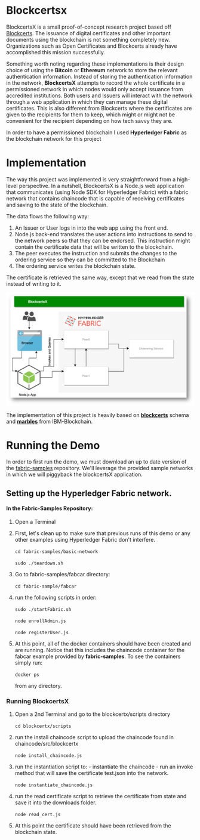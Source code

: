 


# Blockcertsx

BlockcertsX is a small proof-of-concept research project based off [Blockcerts](https://www.blockcerts.org/about.html). The issuance of digital certificates and other important documents using the blockchain is not something completely new. Organizations such as Open Certificates and Blockcerts already have accomplished this mission successfully.

Something worth noting regarding these implementations is their design choice of using the **Bitcoin** or **Ethereum** network to store the relevant authentication information. Instead of storing the authentication information in the network, **BlockcertsX** attempts to record the whole certificate in a permissioned network in which nodes would only accept issuance from accredited institutions. Both users and Issuers will interact with the network through a web application in which they can manage these digital certificates. This is also different from Blockcerts where the certificates are given to the recipients for them to keep, which might or might not be convenient for the recipient depending on how tech savvy they are.

In order to have a permissioned blockchain I used **Hyperledger Fabric** as the blockchain network for this project

# Implementation

The way this project was implemented is very straightforward from a high-level perspective. In a nutshell, BlockcertsX is a Node.js web application that communicates (using Node SDK for Hyperledger Fabric) with a fabric network that contains chaincode that is capable of receiving certificates and saving to the state of the blockchain.

The data flows the following way:


  1. An Issuer or User logs in into the web app using the front end.
  2. Node.js back-end translates the user actions into instructions to send to the network peers so that they can be endorsed. This instruction might contain the certificate data that will be written to the blockchain.
  3. The peer executes the instruction and submits the changes to the ordering service so they can be committed to the Blockchain
  4. The ordering service writes the blockchain state.

The certificate is retrieved the same way, except that we read from the state instead of writing to it.

![](figure.png)

The implementation of this project is heavily based on [**blockcerts**](https://github.com/IMSGlobal/cert-schema) schema and [**marbles**](https://github.com/IBM-Blockchain/marbles) from IBM-Blockchain.

# Running the Demo

In order to first run the demo, we must download an up to date version of the [fabric-samples]('https://github.com/hyperledger/fabric-samples') repository. We'll leverage the provided sample networks in which we will piggyback the blockcertsX application.

## Setting up the Hyperledger Fabric network.

#### In the Fabric-Samples Repository:

  1. Open a Terminal
  2. First, let's clean up to make sure that previous runs of this demo or any other examples using Hyperledger Fabric don't interfere.

      `cd fabric-samples/basic-network`

      `sudo ./teardown.sh`

  3. Go to fabric-samples/fabcar directory:

      `cd fabric-sample/fabcar`

  4. run the following scripts in order:

      `sudo ./startFabric.sh`

      `node enrollAdmin.js`

      `node registerUser.js`

  5. At this point, all of the docker containers should have been created and are running. Notice that this includes the chaincode container for the fabcar example provided by **fabric-samples**. To see the containers simply run:

      `docker ps`

      from any directory.

### Running BlockcertsX

  1. Open a 2nd Terminal and go to the blockcertx/scripts directory

      `cd blockcertx/scripts`

  2. run the install chaincode script to upload the chaincode found in chaincode/src/blockcertx

      `node install_chaincode.js`

  3. run the instantiation script to:
    - instantiate the chaincode
    - run an invoke method that will save the certificate test.json into the network.

      `node instantiate_chaincode.js`

  4. run the read certificate script to retrieve the certificate from state and save it into the downloads folder.

      `node read_cert.js`

  5. At this point the certificate should have been retrieved from the blockchain state.
